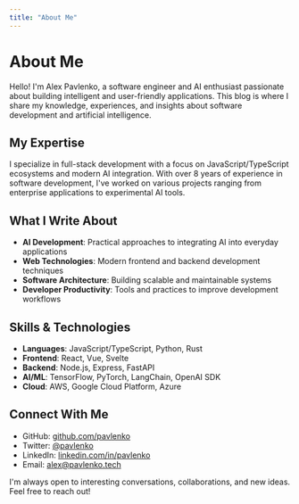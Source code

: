 ```yaml
---
title: "About Me"
---
```


# About Me

Hello! I'm Alex Pavlenko, a software engineer and AI enthusiast passionate about building intelligent and user-friendly applications. This blog is where I share my knowledge, experiences, and insights about software development and artificial intelligence.

## My Expertise

I specialize in full-stack development with a focus on JavaScript/TypeScript ecosystems and modern AI integration. With over 8 years of experience in software development, I've worked on various projects ranging from enterprise applications to experimental AI tools.

## What I Write About

- **AI Development**: Practical approaches to integrating AI into everyday applications
- **Web Technologies**: Modern frontend and backend development techniques
- **Software Architecture**: Building scalable and maintainable systems
- **Developer Productivity**: Tools and practices to improve development workflows

## Skills & Technologies

- **Languages**: JavaScript/TypeScript, Python, Rust
- **Frontend**: React, Vue, Svelte
- **Backend**: Node.js, Express, FastAPI
- **AI/ML**: TensorFlow, PyTorch, LangChain, OpenAI SDK
- **Cloud**: AWS, Google Cloud Platform, Azure

## Connect With Me

- GitHub: [github.com/pavlenko](https://github.com/pavlenko)
- Twitter: [@pavlenko](https://twitter.com/pavlenko)
- LinkedIn: [linkedin.com/in/pavlenko](https://linkedin.com/in/pavlenko)
- Email: alex@pavlenko.tech

I'm always open to interesting conversations, collaborations, and new ideas. Feel free to reach out! 